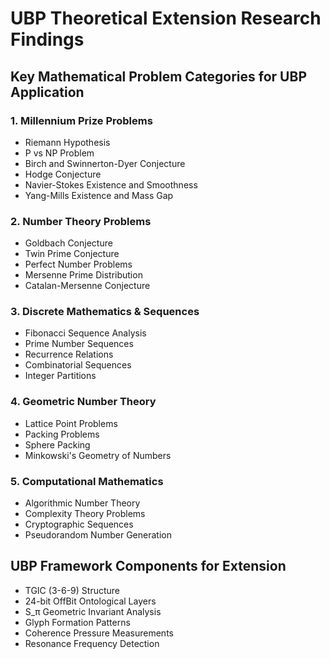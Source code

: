 # UBP Theoretical Extension Research Findings

## Key Mathematical Problem Categories for UBP Application

### 1. Millennium Prize Problems
- Riemann Hypothesis
- P vs NP Problem  
- Birch and Swinnerton-Dyer Conjecture
- Hodge Conjecture
- Navier-Stokes Existence and Smoothness
- Yang-Mills Existence and Mass Gap

### 2. Number Theory Problems
- Goldbach Conjecture
- Twin Prime Conjecture
- Perfect Number Problems
- Mersenne Prime Distribution
- Catalan-Mersenne Conjecture

### 3. Discrete Mathematics & Sequences
- Fibonacci Sequence Analysis
- Prime Number Sequences
- Recurrence Relations
- Combinatorial Sequences
- Integer Partitions

### 4. Geometric Number Theory
- Lattice Point Problems
- Packing Problems
- Sphere Packing
- Minkowski's Geometry of Numbers

### 5. Computational Mathematics
- Algorithmic Number Theory
- Complexity Theory Problems
- Cryptographic Sequences
- Pseudorandom Number Generation

## UBP Framework Components for Extension
- TGIC (3-6-9) Structure
- 24-bit OffBit Ontological Layers
- S_π Geometric Invariant Analysis
- Glyph Formation Patterns
- Coherence Pressure Measurements
- Resonance Frequency Detection

